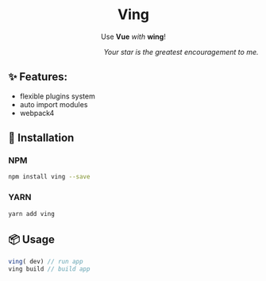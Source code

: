 <h1 align="center">Ving</h1>

<p align="center">Use <strong>Vue</strong> <em>with</em> <strong>wing</strong>!</p>
<p align="right"><em>Your star is the greatest encouragement to me.</em></p>

## ✨ Features:

- flexible plugins system
- auto import modules
- webpack4

## 🔧 Installation

### NPM

```bash
npm install ving --save
```
### YARN

```bash
yarn add ving
```

## 📦 Usage

```js
ving( dev) // run app
ving build // build app
```